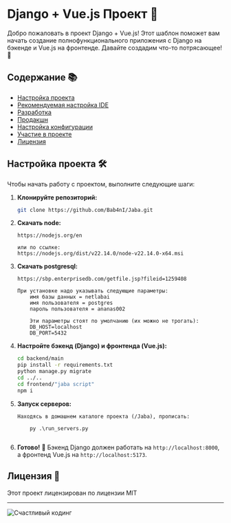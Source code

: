 # Django + Vue.js Проект 🚀

Добро пожаловать в проект Django + Vue.js! Этот шаблон поможет вам начать создание полнофункционального приложения с Django на бэкенде и Vue.js на фронтенде. Давайте создадим что-то потрясающее! 🎉

## Содержание 📚
- [Настройка проекта](#настройка-проекта-)
- [Рекомендуемая настройка IDE](#рекомендуемая-настройка-ide-)
- [Разработка](#разработка-)
- [Продакшн](#продакшн-)
- [Настройка конфигурации](#настройка-конфигурации-)
- [Участие в проекте](#участие-в-проекте-)
- [Лицензия](#лицензия-)

## Настройка проекта 🛠️

Чтобы начать работу с проектом, выполните следующие шаги:

1. **Клонируйте репозиторий:**
    ```sh
    git clone https://github.com/Bab4nI/Jaba.git
    ```

2. **Скачать node:**
    ```
    https://nodejs.org/en

    или по ссылке:
    https://nodejs.org/dist/v22.14.0/node-v22.14.0-x64.msi
    ```

3. **Скачать postgresql:**
    ```
    https://sbp.enterprisedb.com/getfile.jsp?fileid=1259408
    
    При установке надо указывать следующие параметры:
        имя базы данных = netlabai
        имя пользователя = postgres
        пароль пользователя = ananas002

        Эти параметры стоят по умолчанию (их можно не трогать):
        DB_HOST=localhost
        DB_PORT=5432
    ```

4. **Настройте бэкенд (Django) и фронтенда (Vue.js):**
    ```sh
    cd backend/main
    pip install -r requirements.txt
    python manage.py migrate
    cd ../..
    cd frontend/"jaba script"
    npm i
    ```

5. **Запуск серверов:**
    ```
    Находясь в домашнем каталоге проекта (/Jaba), прописать:
        
        py .\run_servers.py
        
    ```

6. **Готово!** 🎉 Бэкенд Django должен работать на `http://localhost:8000`, а фронтенд Vue.js на `http://localhost:5173`.

## Лицензия 📄

Этот проект лицензирован по лицензии MIT

---

![Счастливый кодинг](https://gifs.obs.ru-moscow-1.hc.sbercloud.ru/49fde73c1c7716bc51af25ffe7a549e5a48087e125338952e4d0e1f404dfb302.gif)